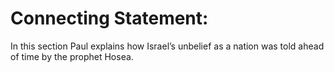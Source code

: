 # Connecting Statement:

In this section Paul explains how Israel’s unbelief as a nation was told ahead of time by the prophet Hosea.